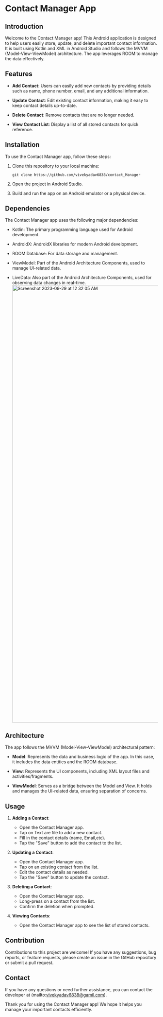 # Contact Manager App

## Introduction

Welcome to the Contact Manager app! This Android application is designed to help users easily store, update, and delete important contact information. It is built using Kotlin and XML in Android Studio and follows the MVVM (Model-View-ViewModel) architecture. The app leverages ROOM to manage the data effectively.

## Features

- **Add Contact**: Users can easily add new contacts by providing details such as name, phone number, email, and any additional information.

- **Update Contact**: Edit existing contact information, making it easy to keep contact details up-to-date.

- **Delete Contact**: Remove contacts that are no longer needed.

- **View Contact List**: Display a list of all stored contacts for quick reference.

## Installation

To use the Contact Manager app, follow these steps:

1. Clone this repository to your local machine:

   ```
   git clone https://github.com/vivekyadav6838/contact_Manager
   ```

2. Open the project in Android Studio.

3. Build and run the app on an Android emulator or a physical device.

## Dependencies

The Contact Manager app uses the following major dependencies:

- Kotlin: The primary programming language used for Android development.

- AndroidX: AndroidX libraries for modern Android development.

- ROOM Database: For data storage and management.

- ViewModel: Part of the Android Architecture Components, used to manage UI-related data.

- LiveData: Also part of the Android Architecture Components, used for observing data changes in real-time.<img width="1440" alt="Screenshot 2023-09-29 at 12 32 05 AM" src="https://github.com/vivekyadav6838/Contact_Manager/assets/59759496/ed9545d8-1717-408d-95a7-454051d5b8bd">


## Architecture

The app follows the MVVM (Model-View-ViewModel) architectural pattern:

- **Model**: Represents the data and business logic of the app. In this case, it includes the data entities and the ROOM database.

- **View**: Represents the UI components, including XML layout files and activities/fragments.

- **ViewModel**: Serves as a bridge between the Model and View. It holds and manages the UI-related data, ensuring separation of concerns.

## Usage

1. **Adding a Contact**:
   - Open the Contact Manager app.
   - Tap on Text are file to add a new contact.
   - Fill in the contact details (name, Email,etc).
   - Tap the "Save" button to add the contact to the list.

2. **Updating a Contact**:
   - Open the Contact Manager app.
   - Tap on an existing contact from the list.
   - Edit the contact details as needed.
   - Tap the "Save" button to update the contact.

3. **Deleting a Contact**:
   - Open the Contact Manager app.
   - Long-press on a contact from the list.
   - Confirm the deletion when prompted.

4. **Viewing Contacts**:
   - Open the Contact Manager app to see the list of stored contacts.

## Contribution

Contributions to this project are welcome! If you have any suggestions, bug reports, or feature requests, please create an issue in the GitHub repository or submit a pull request.



## Contact

If you have any questions or need further assistance, you can contact the developer at (mailto:vivekyadav6838@gamil.com).

Thank you for using the Contact Manager app! We hope it helps you manage your important contacts efficiently.

